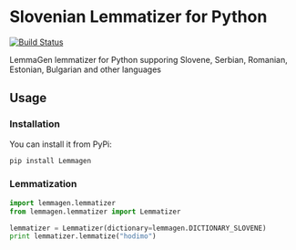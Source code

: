 # Slovenian Lemmatizer for Python
[![Build Status](https://travis-ci.org/izacus/SlovenianLemmatizer-Python.svg?branch=master)](https://travis-ci.org/izacus/SlovenianLemmatizer-Python)

LemmaGen lemmatizer for Python supporing Slovene, Serbian, Romanian, Estonian, Bulgarian and other languages

## Usage

### Installation

You can install it from PyPi:

```bash
pip install Lemmagen
```

### Lemmatization

```python
import lemmagen.lemmatizer
from lemmagen.lemmatizer import Lemmatizer

lemmatizer = Lemmatizer(dictionary=lemmagen.DICTIONARY_SLOVENE)
print lemmatizer.lemmatize("hodimo")
```
